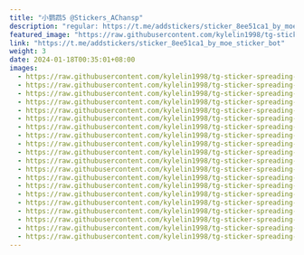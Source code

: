 ```yaml
---
title: "小鹦鹉5 @Stickers_AChansp"
description: "regular: https://t.me/addstickers/sticker_8ee51ca1_by_moe_sticker_bot"
featured_image: "https://raw.githubusercontent.com/kylelin1998/tg-sticker-spreading-worldwide-images/main/img/e426991f-0377-4239-974d-1b08d253672e.jpg"
link: "https://t.me/addstickers/sticker_8ee51ca1_by_moe_sticker_bot"
weight: 3
date: 2024-01-18T00:35:01+08:00
images:
  - https://raw.githubusercontent.com/kylelin1998/tg-sticker-spreading-worldwide-images/main/img/e426991f-0377-4239-974d-1b08d253672e.jpg
  - https://raw.githubusercontent.com/kylelin1998/tg-sticker-spreading-worldwide-images/main/img/5865520c-a077-4551-8798-7d342ab54cf9.jpg
  - https://raw.githubusercontent.com/kylelin1998/tg-sticker-spreading-worldwide-images/main/img/a289cdf5-dd1e-4e89-8456-75b90aed6416.jpg
  - https://raw.githubusercontent.com/kylelin1998/tg-sticker-spreading-worldwide-images/main/img/889fa3f1-65a7-4865-878e-6937df73590e.jpg
  - https://raw.githubusercontent.com/kylelin1998/tg-sticker-spreading-worldwide-images/main/img/5dca0b82-b49b-408d-ab98-0db33b6aa9ed.jpg
  - https://raw.githubusercontent.com/kylelin1998/tg-sticker-spreading-worldwide-images/main/img/f1cb9266-ee3f-4d9d-9523-f04f53d41a9d.jpg
  - https://raw.githubusercontent.com/kylelin1998/tg-sticker-spreading-worldwide-images/main/img/18549101-48a0-49db-8692-88cd70bcc0a4.jpg
  - https://raw.githubusercontent.com/kylelin1998/tg-sticker-spreading-worldwide-images/main/img/f8c96846-3d22-4479-8208-abb27f3de321.jpg
  - https://raw.githubusercontent.com/kylelin1998/tg-sticker-spreading-worldwide-images/main/img/cdcfe021-c2dc-459d-82e1-96ad13525ebe.jpg
  - https://raw.githubusercontent.com/kylelin1998/tg-sticker-spreading-worldwide-images/main/img/ceca96cf-20b2-4cb4-aa75-c74d902894be.jpg
  - https://raw.githubusercontent.com/kylelin1998/tg-sticker-spreading-worldwide-images/main/img/9b448281-d8bb-4327-b532-2d6ee2eba700.jpg
  - https://raw.githubusercontent.com/kylelin1998/tg-sticker-spreading-worldwide-images/main/img/21c85fda-962d-4536-b3be-324340eb4913.jpg
  - https://raw.githubusercontent.com/kylelin1998/tg-sticker-spreading-worldwide-images/main/img/f29192f6-0de2-4427-8540-5ed705f2ada9.jpg
  - https://raw.githubusercontent.com/kylelin1998/tg-sticker-spreading-worldwide-images/main/img/c2d2095b-3437-4c32-a518-a0476859a0fa.jpg
  - https://raw.githubusercontent.com/kylelin1998/tg-sticker-spreading-worldwide-images/main/img/f1ed0593-e70c-4e84-8f24-6c41b04e510a.jpg
  - https://raw.githubusercontent.com/kylelin1998/tg-sticker-spreading-worldwide-images/main/img/cf81ac77-45c6-4ddd-872f-0b9f46b99b76.jpg
  - https://raw.githubusercontent.com/kylelin1998/tg-sticker-spreading-worldwide-images/main/img/9e105f9d-1dba-4a83-98be-a1c44070dc98.jpg
  - https://raw.githubusercontent.com/kylelin1998/tg-sticker-spreading-worldwide-images/main/img/24cae0ff-a3b2-415c-91d0-b4975181e49e.jpg
  - https://raw.githubusercontent.com/kylelin1998/tg-sticker-spreading-worldwide-images/main/img/fdfec6b8-5841-4486-9d01-e0a2b7cfb74e.jpg
  - https://raw.githubusercontent.com/kylelin1998/tg-sticker-spreading-worldwide-images/main/img/160df67e-6717-4728-96b4-58d610f8b17b.jpg
---
```

